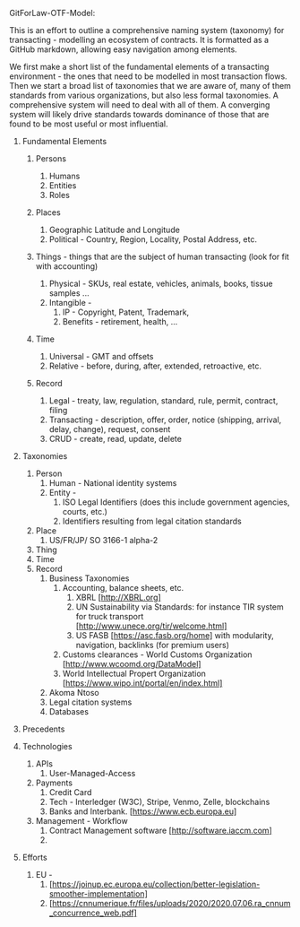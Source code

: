 GitForLaw-OTF-Model:


This is an effort to outline a comprehensive naming system (taxonomy) for transacting - modelling an ecosystem of contracts.
It is formatted as a GitHub markdown, allowing easy navigation among elements.

We first make a short list of the fundamental elements of a transacting environment - the ones that need to be modelled in most transaction flows.  Then we start a broad list of taxonomies that we are aware of, many of them standards from various organizations, but also less formal taxonomies. A comprehensive system will need to deal with all of them.  A converging system will likely drive standards towards dominance of those that are found to be most useful or most influential.



1.  Fundamental Elements

    1. Persons
        1. Humans
        1. Entities
        1. Roles

    1. Places
        1. Geographic Latitude and Longitude
        1. Political - Country, Region, Locality, Postal Address, etc.
    1. Things - things that are the subject of human transacting  (look for fit with accounting)
        1. Physical - SKUs, real estate, vehicles, animals, books, tissue samples ...
        1. Intangible -
            1. IP - Copyright, Patent, Trademark, 
            1. Benefits - retirement, health, ...
    1. Time
        1. Universal - GMT and offsets
        1. Relative - before, during, after, extended, retroactive, etc.
    1. Record
        1. Legal - treaty, law, regulation, standard, rule, permit, contract, filing
        1. Transacting - description, offer, order, notice (shipping, arrival, delay, change), request, consent
        1. CRUD - create, read, update, delete


1.  Taxonomies

    1. Person
        1. Human - National identity systems
        1. Entity - 
            1. ISO Legal Identifiers  (does this include government agencies, courts, etc.)
            1. Identifiers resulting from legal citation standards
    1. Place
        1. US/FR/JP/  SO 3166-1 alpha-2
    1. Thing
    1. Time
    1. Record
        1. Business Taxonomies
            1. Accounting, balance sheets, etc.
                1. XBRL [http://XBRL.org]
                1. UN Sustainability via Standards: for instance TIR system for truck transport [http://www.unece.org/tir/welcome.html]
                1. US FASB [https://asc.fasb.org/home] with modularity, navigation, backlinks (for premium users)
            1. Customs clearances - World Customs Organization [http://www.wcoomd.org/DataModel]
            1. World Intellectual Propert Organization [https://www.wipo.int/portal/en/index.html]
        1. Akoma Ntoso
        1. Legal citation systems
        1. Databases
        
 
1. Precedents

1. Technologies
    1. APIs
        1. User-Managed-Access
    1. Payments
        1. Credit Card
        1. Tech -  Interledger (W3C), Stripe, Venmo, Zelle, blockchains
        1. Banks and Interbank.  [https://www.ecb.europa.eu]
    1. Management - Workflow
        1. Contract Management software  [http://software.iaccm.com]
        1. 

1. Efforts
    1. EU - 
        1. [https://joinup.ec.europa.eu/collection/better-legislation-smoother-implementation]
        1. [https://cnnumerique.fr/files/uploads/2020/2020.07.06.ra_cnnum_concurrence_web.pdf]
